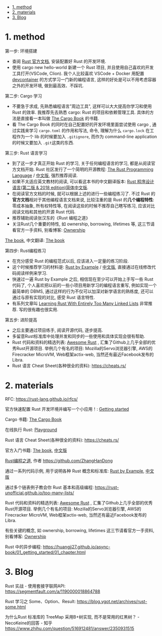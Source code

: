 
<!-- @import "[TOC]" {cmd="toc" depthFrom=1 depthTo=6 orderedList=false} -->

<!-- code_chunk_output -->

- [1. method](#1-method)
- [2. materials](#2-materials)
- [3. Blog](#3-blog)

<!-- /code_chunk_output -->

# 1. method

第一步: 环境搭建

* 查阅 [Rust 官方文档](https://www.rust-lang.org/learn/get-started), 安装配置好 Rust 的开发环境. 
* 使用 cargo new hello-world 新建一个 Rust  项目, 并且使用自己喜欢的开发工具打开(VSCode, Clion). 我个人比较喜欢 VSCode + Docker 用配置 [devcontainer](https://code.visualstudio.com/docs/remote/containers) 的方式学习一门新的编程语言, 这样的好处是可以不用考虑容器之外的开发环境, 做到最高效、不踩坑. 

第二步: Cargo 学习

* 不要急于求成, 先熟悉编程语言”周边工具", 这样可以大大提高你学习和使用 Rust 的效率. 我推荐先去熟悉 cargo: Rust 的项目和依赖管理工具. 具体的方法是直接看一本叫做 [The Cargo Book](https://doc.rust-lang.org/cargo/index.html) 的书籍. 
* 看 The Cargo Book 的同时在自己配置好的开发环境里面尝试使用 cargo , 通过实践来学习 `cargo.toml` 的作用和写法, 命令, 理解为什么 `cargo.lock` 在工程作为一个 lib 的时候要加入 `.gitignore`, 而作为 command-line application 的时候又要加入 `.git`这类的东西.

第三步: Rust 语言学习

* 到了这一步才真正开始 Rust 的学习, 关于任何编程语言的学习, 都是从阅读官方文档开始. Rust 社区发行了一个简明的开源教程: [The Rust Programming Language](https://doc.rust-lang.org/book/#the-rust-programming-language) / [中文版](https://rustwiki.org/zh-CN/book/), 强烈推荐阅读. 
* 如果不太适应英文教材的阅读, 可以看这本书的中文翻译版本: [Rust 程序设计语言(第二版 & 2018 edition)简体中文版](https://kaisery.gitbooks.io/trpl-zh-cn/content/). 
* 在阅读官方文档的时候, 就可以根据上述的进行一些编程练习了. 不过 Rust 的**官方文档**相对于其他编程语言文档来说, 比较注重的是 Rust 的**几个编程特性**: 零成本抽象, 所有权特性等, 在阅读这些的时候不推荐自己瞎写练习, 应该对比阅读文档和其他的开源 Rust 代码. 
* 推荐辅助阅读张汉东的《Rust 编程之道》
* 关注Rust几个重要的特性, 如 ownership, borrowing, lifetimes 等, 这三节请看官方一手资料, 别看博客: [Ownership](https://doc.rust-lang.org/book/ownership.html)

[The book](https://github.com/rust-lang/book), 中文翻译: [The book](https://github.com/KaiserY/rust-book-chinese)

第四步: Rust编程练习

* 在充分感受 Rust 的编程范式以后, 应该进入一定量的练习阶段. 
* 这个时候推荐学习的材料是: [Rust by Example](https://doc.rust-lang.org/rust-by-example/) / [中文版](https://rustwiki.org/zh-CN/rust-by-example/index.html), 直接通过在线修改代码阅读样例来学习. 
* 快速过一遍 Rust by Example 之后, 相信现在至少可以开始上手写一些 Rust 代码了, 个人喜欢把以前的一些小项目用新学习的编程语言重写, 例如实现一个最简单的 DBMS, 通过这样的行为不仅可以加深对新学语言的熟练度, 还可以通过与原有实现的对比, 感受 Rust 语言特性. 
* 有系列文章叫 [Learning Rust With Entirely Too Many Linked Lists](https://rust-unofficial.github.io/too-many-lists/) 非常推荐. 写的很有趣也很实用. 

第五步: 进阶提高

* 之后主要通过项目练手, 阅读开源代码, 逐步提高. 
* 多留意Rust标准库中处理并发和同步的一些使用和具体实现会很有帮助. 
* Rust 代码和资料的精选列表: [Awesome Rust](https://github.com/rust-unofficial/awesome-rust) , 汇集了Github上几乎全部的优秀Rust开源项目. 举例几个有名的项目: Mozilla的Servo浏览器引擎, AWS的Firecracker MicroVM, Web框架actix-web, 当然还有最近Facebook发布的Libra. 
* Rust 语言 Cheat Sheet(各种很全的资料): https://cheats.rs/

# 2. materials

RFC: https://rust-lang.github.io/rfcs/

官方快速配置 Rust 开发环境并编写一个小应用！: [Getting started](https://www.rust-lang.org/learn/get-started)

Cargo 书籍: [The Cargo Book](https://doc.rust-lang.org/cargo/index.html)

在线执行 Rust: [Playground](https://play.rust-lang.org/)

Rust 语言 Cheat Sheet(各种很全的资料): https://cheats.rs/

官方入门书籍: [The book](https://doc.rust-lang.org/book/), [中文版](https://kaisery.github.io/trpl-zh-cn/)

[Rust编程之道](https://book.douban.com/subject/30418895/), 作者 https://github.com/ZhangHanDong

通过一系列代码示例, 用于说明各种 Rust 概念和标准库: [Rust by Example](https://doc.rust-lang.org/stable/rust-by-example/), [中文版](https://rustwiki.org/zh-CN/rust-by-example/)

通过多个链表例子教会你 Rust 基本和高级编程: https://rust-unofficial.github.io/too-many-lists/

Rust 代码和资料的精选列表: [Awesome Rust](https://github.com/rust-unofficial/awesome-rust) , 汇集了Github上几乎全部的优秀Rust开源项目. 举例几个有名的项目: Mozilla的Servo浏览器引擎, AWS的Firecracker MicroVM, Web框架actix-web, 当然还有最近Facebook发布的Libra. 

有些关键的概念, 如 ownership, borrowing, lifetimes 这三节请看官方一手资料, 别看博客:
[Ownership](https://doc.rust-lang.org/book/ownership.html)

Rust 中的异步编程: https://huangjj27.github.io/async-book/01_getting_started/01_chapter.html

# 3. Blog

Rust 实战 - 使用套接字联网API: https://segmentfault.com/a/1190000018864788

Rust 学习之 Some、Option、Result: https://blog.vgot.net/archives/rust-some.html


为什么Rust 标准库的 TreeMap 采用B+树实现, 而不是常用的红黑树？ - NecoKeine的回答 - 知乎
https://www.zhihu.com/question/516912481/answer/2350931515

